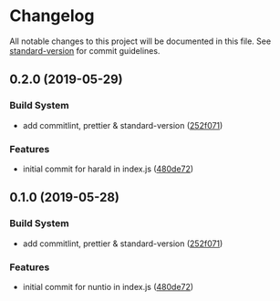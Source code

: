 # Changelog

All notable changes to this project will be documented in this file. See [standard-version](https://github.com/conventional-changelog/standard-version) for commit guidelines.

## 0.2.0 (2019-05-29)


### Build System

* add commitlint, prettier & standard-version ([252f071](https://github.com/zjr/nuntio/commit/252f071))


### Features

* initial commit for harald in index.js ([480de72](https://github.com/zjr/nuntio/commit/480de72))



## 0.1.0 (2019-05-28)

### Build System

* add commitlint, prettier & standard-version ([252f071](https://github.com/zjr/nuntio/commit/252f071))

### Features

* initial commit for nuntio in index.js ([480de72](https://github.com/zjr/nuntio/commit/480de72))

